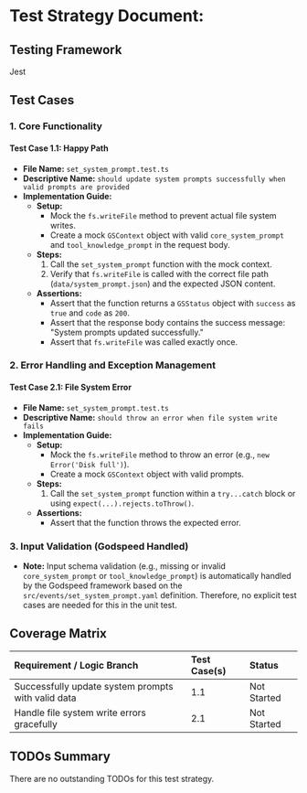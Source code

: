 # Test Strategy Document:

## Testing Framework
Jest

## Test Cases
### 1. Core Functionality

#### Test Case 1.1: Happy Path

- **File Name:** `set_system_prompt.test.ts`
- **Descriptive Name:** `should update system prompts successfully when valid prompts are provided`
- **Implementation Guide:**
  - **Setup:**
    - Mock the `fs.writeFile` method to prevent actual file system writes.
    - Create a mock `GSContext` object with valid `core_system_prompt` and `tool_knowledge_prompt` in the request body.
  - **Steps:**
    1. Call the `set_system_prompt` function with the mock context.
    2. Verify that `fs.writeFile` is called with the correct file path (`data/system_prompt.json`) and the expected JSON content.
  - **Assertions:**
    - Assert that the function returns a `GSStatus` object with `success` as `true` and `code` as `200`.
    - Assert that the response body contains the success message: "System prompts updated successfully."
    - Assert that `fs.writeFile` was called exactly once.

### 2. Error Handling and Exception Management

#### Test Case 2.1: File System Error

- **File Name:** `set_system_prompt.test.ts`
- **Descriptive Name:** `should throw an error when file system write fails`
- **Implementation Guide:**
  - **Setup:**
    - Mock the `fs.writeFile` method to throw an error (e.g., `new Error('Disk full')`).
    - Create a mock `GSContext` object with valid prompts.
  - **Steps:**
    1. Call the `set_system_prompt` function within a `try...catch` block or using `expect(...).rejects.toThrow()`.
  - **Assertions:**
    - Assert that the function throws the expected error.

### 3. Input Validation (Godspeed Handled)

- **Note:** Input schema validation (e.g., missing or invalid `core_system_prompt` or `tool_knowledge_prompt`) is automatically handled by the Godspeed framework based on the `src/events/set_system_prompt.yaml` definition. Therefore, no explicit test cases are needed for this in the unit test.

## Coverage Matrix
| Requirement / Logic Branch | Test Case(s) | Status |
| :--- | :--- | :--- |
| Successfully update system prompts with valid data | 1.1 | Not Started |
| Handle file system write errors gracefully | 2.1 | Not Started |

## TODOs Summary
There are no outstanding TODOs for this test strategy.